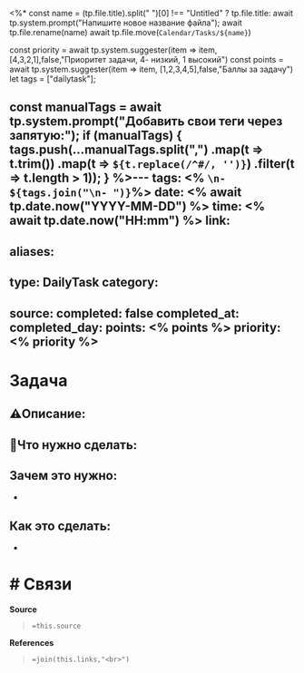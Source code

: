 <%*
const name = (tp.file.title).split(" ")[0] !== "Untitled" ? tp.file.title: await tp.system.prompt("Напишите новое название файла");
await tp.file.rename(name)
await tp.file.move(`Calendar/Tasks/${name}`)

const priority = await tp.system.suggester(item => item, [4,3,2,1],false,"Приоритет задачи, 4- низкий, 1 высокий")
const points = await tp.system.suggester(item => item, [1,2,3,4,5],false,"Баллы за задачу")
let tags = ["dailytask"];

const manualTags = await tp.system.prompt("Добавить свои теги через запятую:");
if (manualTags) {
    tags.push(...manualTags.split(",")
        .map(t => t.trim())
        .map(t => `${t.replace(/^#/, '')}`) 
        .filter(t => t.length > 1));
}
%>---
tags: <% `\n- ${tags.join("\n- ")}`%>
date: <% await tp.date.now("YYYY-MM-DD") %>
time: <% await tp.date.now("HH:mm") %>
link: 
-
aliases: 
-
type: DailyTask
category: 
- 
source:
completed: false
completed_at: 
completed_day: 
points: <% points %>
priority: <% priority %>
---
# Задача
## ⚠️Описание:



## 📝Что нужно сделать:


## Зачем это нужно:
-

## Как это сделать: 
-


# # Связи

**Source**
>`=this.source`

**References**
>`=join(this.links,"<br>")`